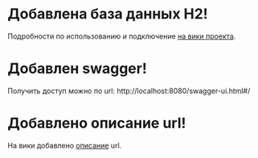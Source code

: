 
# Добавлена база данных H2!
  Подробности по использованию и подключение [на вики проекта](https://github.com/kyoryoku/smk/wiki/База-данных-H2).
# Добавлен swagger!
  Получить доступ можно по url: http://localhost:8080/swagger-ui.html#/
# Добавлено описание url!
  На вики добавлено [описание](https://github.com/kyoryoku/smk/wiki/Описание-всех-url) url.
